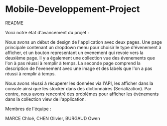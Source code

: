 # Mobile-Developpement-Project

README

Voici notre état d'avancement du projet :

Nous avons un début de design de l'application avec deux pages. Une page principale contenant un dropdown menu pour choisir le type d'évenement à afficher, et un bouton representant un evenement qui revoie vers la deuxième page.
Il y a également une collection vue des évenements que l'on à pas réussi à remplir à temps.
La seconde page comprend la description de l'evenement avec une image et des labels que l'on a pas réussi à remplir à temps.

Nous avons réussi à récuperer les données via l'API, les afficher dans la console ainsi que les stocker dans des dictionnaires (Serialization). 
Par contre, nous avons rencontré des problèmes pour afficher les événements dans la collection view de l'application.


Membres de l'équipe :

MARCE Chloé, 
CHEN Olivier, 
BURGAUD Owen
